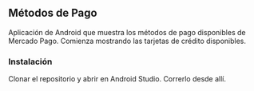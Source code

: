 ## Métodos de Pago

Aplicación de Android que muestra los métodos de pago disponibles de Mercado Pago. Comienza mostrando las tarjetas de crédito disponibles.

### Instalación

Clonar el repositorio y abrir en Android Studio. Correrlo desde allí.

